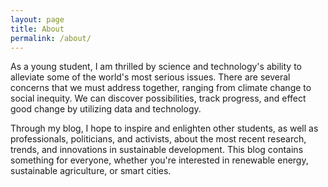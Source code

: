 ```yaml
---
layout: page
title: About
permalink: /about/
---
```


As a young student, I am thrilled by science and technology's ability to alleviate some of the world's most serious issues. There are several concerns that we must address together, ranging from climate change to social inequity. We can discover possibilities, track progress, and effect good change by utilizing data and technology.

Through my blog, I hope to inspire and enlighten other students, as well as professionals, politicians, and activists, about the most recent research, trends, and innovations in sustainable development. This blog contains something for everyone, whether you're interested in renewable energy, sustainable agriculture, or smart cities.
